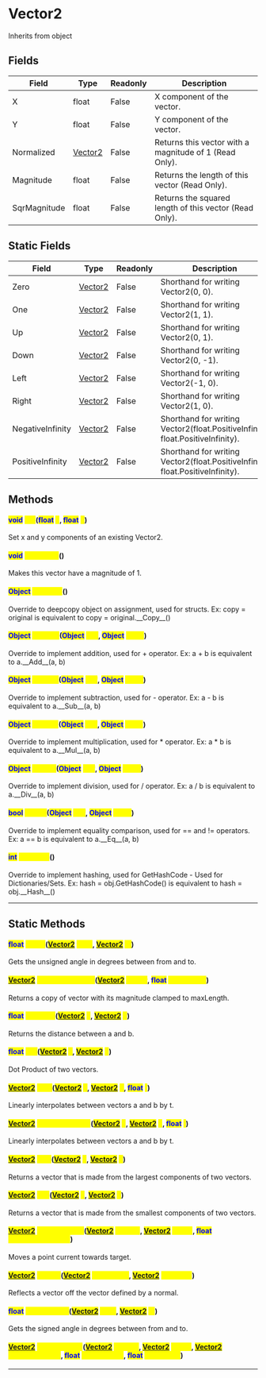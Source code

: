 # Vector2
Inherits from object
## Fields
|Field|Type|Readonly|Description|
|---|---|---|---|
|X|float|False|X component of the vector.|
|Y|float|False|Y component of the vector.|
|Normalized|[Vector2](../objects/Vector2.md)|False|Returns this vector with a magnitude of 1 (Read Only).|
|Magnitude|float|False|Returns the length of this vector (Read Only).|
|SqrMagnitude|float|False|Returns the squared length of this vector (Read Only).|
## Static Fields
|Field|Type|Readonly|Description|
|---|---|---|---|
|Zero|[Vector2](../objects/Vector2.md)|False|Shorthand for writing Vector2(0, 0).|
|One|[Vector2](../objects/Vector2.md)|False|Shorthand for writing Vector2(1, 1).|
|Up|[Vector2](../objects/Vector2.md)|False|Shorthand for writing Vector2(0, 1).|
|Down|[Vector2](../objects/Vector2.md)|False|Shorthand for writing Vector2(0, -1).|
|Left|[Vector2](../objects/Vector2.md)|False|Shorthand for writing Vector2(-1, 0).|
|Right|[Vector2](../objects/Vector2.md)|False|Shorthand for writing Vector2(1, 0).|
|NegativeInfinity|[Vector2](../objects/Vector2.md)|False|Shorthand for writing Vector2(float.PositiveInfinity, float.PositiveInfinity).|
|PositiveInfinity|[Vector2](../objects/Vector2.md)|False|Shorthand for writing Vector2(float.PositiveInfinity, float.PositiveInfinity).|
## Methods
#### <mark style="color:Blue;">void</mark> <mark style="color:Yellow;">Set</mark>(<mark style="color:Blue;">float</mark> <mark style="color:Yellow;">x</mark>, <mark style="color:Blue;">float</mark> <mark style="color:Yellow;">y</mark>)
Set x and y components of an existing Vector2.
#### <mark style="color:Blue;">void</mark> <mark style="color:Yellow;">Normalize</mark>()
Makes this vector have a magnitude of 1.
#### <mark style="color:Blue;">Object</mark> <mark style="color:Yellow;">\_\_Copy\_\_</mark>()
Override to deepcopy object on assignment, used for structs. Ex: copy = original is equivalent to copy = original.\_\_Copy\_\_()
#### <mark style="color:Blue;">Object</mark> <mark style="color:Yellow;">\_\_Add\_\_</mark>(<mark style="color:Blue;">Object</mark> <mark style="color:Yellow;">self</mark>, <mark style="color:Blue;">Object</mark> <mark style="color:Yellow;">other</mark>)
Override to implement addition, used for + operator. Ex: a + b is equivalent to a.\_\_Add\_\_(a, b)
#### <mark style="color:Blue;">Object</mark> <mark style="color:Yellow;">\_\_Sub\_\_</mark>(<mark style="color:Blue;">Object</mark> <mark style="color:Yellow;">self</mark>, <mark style="color:Blue;">Object</mark> <mark style="color:Yellow;">other</mark>)
Override to implement subtraction, used for - operator. Ex: a - b is equivalent to a.\_\_Sub\_\_(a, b)
#### <mark style="color:Blue;">Object</mark> <mark style="color:Yellow;">\_\_Mul\_\_</mark>(<mark style="color:Blue;">Object</mark> <mark style="color:Yellow;">self</mark>, <mark style="color:Blue;">Object</mark> <mark style="color:Yellow;">other</mark>)
Override to implement multiplication, used for * operator. Ex: a * b is equivalent to a.\_\_Mul\_\_(a, b)
#### <mark style="color:Blue;">Object</mark> <mark style="color:Yellow;">\_\_Div\_\_</mark>(<mark style="color:Blue;">Object</mark> <mark style="color:Yellow;">self</mark>, <mark style="color:Blue;">Object</mark> <mark style="color:Yellow;">other</mark>)
Override to implement division, used for / operator. Ex: a / b is equivalent to a.\_\_Div\_\_(a, b)
#### <mark style="color:Blue;">bool</mark> <mark style="color:Yellow;">\_\_Eq\_\_</mark>(<mark style="color:Blue;">Object</mark> <mark style="color:Yellow;">self</mark>, <mark style="color:Blue;">Object</mark> <mark style="color:Yellow;">other</mark>)
Override to implement equality comparison, used for == and != operators. Ex: a == b is equivalent to a.\_\_Eq\_\_(a, b)
#### <mark style="color:Blue;">int</mark> <mark style="color:Yellow;">\_\_Hash\_\_</mark>()
Override to implement hashing, used for GetHashCode - Used for Dictionaries/Sets. Ex: hash = obj.GetHashCode() is equivalent to hash = obj.\_\_Hash\_\_()

---

## Static Methods
#### <mark style="color:Blue;">float</mark> <mark style="color:Yellow;">Angle</mark>(<mark style="color:Blue;">[Vector2](../objects/Vector2.md)</mark> <mark style="color:Yellow;">from</mark>, <mark style="color:Blue;">[Vector2](../objects/Vector2.md)</mark> <mark style="color:Yellow;">to</mark>)
Gets the unsigned angle in degrees between from and to.
#### <mark style="color:Blue;">[Vector2](../objects/Vector2.md)</mark> <mark style="color:Yellow;">ClampMagnitude</mark>(<mark style="color:Blue;">[Vector2](../objects/Vector2.md)</mark> <mark style="color:Yellow;">vector</mark>, <mark style="color:Blue;">float</mark> <mark style="color:Yellow;">maxLength</mark>)
Returns a copy of vector with its magnitude clamped to maxLength.
#### <mark style="color:Blue;">float</mark> <mark style="color:Yellow;">Distance</mark>(<mark style="color:Blue;">[Vector2](../objects/Vector2.md)</mark> <mark style="color:Yellow;">a</mark>, <mark style="color:Blue;">[Vector2](../objects/Vector2.md)</mark> <mark style="color:Yellow;">b</mark>)
Returns the distance between a and b.
#### <mark style="color:Blue;">float</mark> <mark style="color:Yellow;">Dot</mark>(<mark style="color:Blue;">[Vector2](../objects/Vector2.md)</mark> <mark style="color:Yellow;">a</mark>, <mark style="color:Blue;">[Vector2](../objects/Vector2.md)</mark> <mark style="color:Yellow;">b</mark>)
Dot Product of two vectors.
#### <mark style="color:Blue;">[Vector2](../objects/Vector2.md)</mark> <mark style="color:Yellow;">Lerp</mark>(<mark style="color:Blue;">[Vector2](../objects/Vector2.md)</mark> <mark style="color:Yellow;">a</mark>, <mark style="color:Blue;">[Vector2](../objects/Vector2.md)</mark> <mark style="color:Yellow;">b</mark>, <mark style="color:Blue;">float</mark> <mark style="color:Yellow;">t</mark>)
Linearly interpolates between vectors a and b by t.
#### <mark style="color:Blue;">[Vector2](../objects/Vector2.md)</mark> <mark style="color:Yellow;">LerpUnclamped</mark>(<mark style="color:Blue;">[Vector2](../objects/Vector2.md)</mark> <mark style="color:Yellow;">a</mark>, <mark style="color:Blue;">[Vector2](../objects/Vector2.md)</mark> <mark style="color:Yellow;">b</mark>, <mark style="color:Blue;">float</mark> <mark style="color:Yellow;">t</mark>)
Linearly interpolates between vectors a and b by t.
#### <mark style="color:Blue;">[Vector2](../objects/Vector2.md)</mark> <mark style="color:Yellow;">Max</mark>(<mark style="color:Blue;">[Vector2](../objects/Vector2.md)</mark> <mark style="color:Yellow;">a</mark>, <mark style="color:Blue;">[Vector2](../objects/Vector2.md)</mark> <mark style="color:Yellow;">b</mark>)
Returns a vector that is made from the largest components of two vectors.
#### <mark style="color:Blue;">[Vector2](../objects/Vector2.md)</mark> <mark style="color:Yellow;">Min</mark>(<mark style="color:Blue;">[Vector2](../objects/Vector2.md)</mark> <mark style="color:Yellow;">a</mark>, <mark style="color:Blue;">[Vector2](../objects/Vector2.md)</mark> <mark style="color:Yellow;">b</mark>)
Returns a vector that is made from the smallest components of two vectors.
#### <mark style="color:Blue;">[Vector2](../objects/Vector2.md)</mark> <mark style="color:Yellow;">MoveTowards</mark>(<mark style="color:Blue;">[Vector2](../objects/Vector2.md)</mark> <mark style="color:Yellow;">current</mark>, <mark style="color:Blue;">[Vector2](../objects/Vector2.md)</mark> <mark style="color:Yellow;">target</mark>, <mark style="color:Blue;">float</mark> <mark style="color:Yellow;">maxDistanceDelta</mark>)
Moves a point current towards target.
#### <mark style="color:Blue;">[Vector2](../objects/Vector2.md)</mark> <mark style="color:Yellow;">Reflect</mark>(<mark style="color:Blue;">[Vector2](../objects/Vector2.md)</mark> <mark style="color:Yellow;">inDirection</mark>, <mark style="color:Blue;">[Vector2](../objects/Vector2.md)</mark> <mark style="color:Yellow;">inNormal</mark>)
Reflects a vector off the vector defined by a normal.
#### <mark style="color:Blue;">float</mark> <mark style="color:Yellow;">SignedAngle</mark>(<mark style="color:Blue;">[Vector2](../objects/Vector2.md)</mark> <mark style="color:Yellow;">from</mark>, <mark style="color:Blue;">[Vector2](../objects/Vector2.md)</mark> <mark style="color:Yellow;">to</mark>)
Gets the signed angle in degrees between from and to.
#### <mark style="color:Blue;">[Vector2](../objects/Vector2.md)</mark> <mark style="color:Yellow;">SmoothDamp</mark>(<mark style="color:Blue;">[Vector2](../objects/Vector2.md)</mark> <mark style="color:Yellow;">current</mark>, <mark style="color:Blue;">[Vector2](../objects/Vector2.md)</mark> <mark style="color:Yellow;">target</mark>, <mark style="color:Blue;">[Vector2](../objects/Vector2.md)</mark> <mark style="color:Yellow;">currentVelocity</mark>, <mark style="color:Blue;">float</mark> <mark style="color:Yellow;">smoothTime</mark>, <mark style="color:Blue;">float</mark> <mark style="color:Yellow;">maxSpeed</mark>)


---

